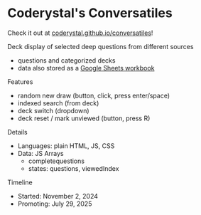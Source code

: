 # Coderystal's Conversatiles
Check it out at [coderystal.github.io/conversatiles](https://coderystal.github.io/conversatiles/)!

Deck display of selected deep questions from different sources
* questions and categorized decks
* data also stored as a [Google Sheets workbook](https://docs.google.com/spreadsheets/d/1vhKC0KtDO12IpI9UygmImvsvWaJ1RaYuBskVht1--8w/edit?usp=sharing)

Features
* random new draw (button, click, press enter/space)
* indexed search (from deck)
* deck switch (dropdown)
* deck reset / mark unviewed (button, press R)

Details
* Languages: plain HTML, JS, CSS
* Data: JS Arrays
  * completequestions
  * states: questions, viewedIndex

Timeline
* Started: November 2, 2024
* Promoting: July 29, 2025
